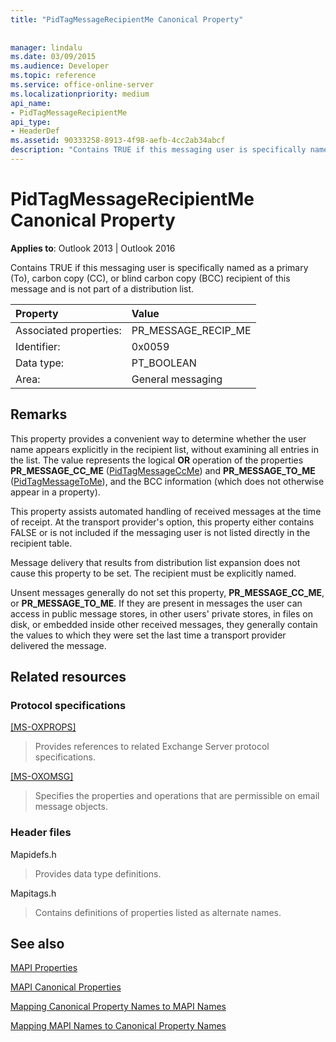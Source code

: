 ```yaml
---
title: "PidTagMessageRecipientMe Canonical Property"
 
 
manager: lindalu
ms.date: 03/09/2015
ms.audience: Developer
ms.topic: reference
ms.service: office-online-server
ms.localizationpriority: medium
api_name:
- PidTagMessageRecipientMe
api_type:
- HeaderDef
ms.assetid: 90333258-8913-4f98-aefb-4cc2ab34abcf
description: "Contains TRUE if this messaging user is specifically named as a primary (To), CC, or BCC recipient of this message and is not part of a distribution list."
---
```


# PidTagMessageRecipientMe Canonical Property

  
  
**Applies to**: Outlook 2013 | Outlook 2016 
  
Contains TRUE if this messaging user is specifically named as a primary (To), carbon copy (CC), or blind carbon copy (BCC) recipient of this message and is not part of a distribution list. 
  
|Property |Value |
|:-----|:-----|
|Associated properties:  <br/> |PR_MESSAGE_RECIP_ME  <br/> |
|Identifier:  <br/> |0x0059  <br/> |
|Data type:  <br/> |PT_BOOLEAN  <br/> |
|Area:  <br/> |General messaging  <br/> |
   
## Remarks

This property provides a convenient way to determine whether the user name appears explicitly in the recipient list, without examining all entries in the list. The value represents the logical **OR** operation of the properties **PR_MESSAGE_CC_ME** ([PidTagMessageCcMe](pidtagmessageccme-canonical-property.md)) and **PR_MESSAGE_TO_ME** ([PidTagMessageToMe](pidtagmessagetome-canonical-property.md)), and the BCC information (which does not otherwise appear in a property). 
  
This property assists automated handling of received messages at the time of receipt. At the transport provider's option, this property either contains FALSE or is not included if the messaging user is not listed directly in the recipient table. 
  
Message delivery that results from distribution list expansion does not cause this property to be set. The recipient must be explicitly named. 
  
Unsent messages generally do not set this property, **PR_MESSAGE_CC_ME**, or **PR_MESSAGE_TO_ME**. If they are present in messages the user can access in public message stores, in other users' private stores, in files on disk, or embedded inside other received messages, they generally contain the values to which they were set the last time a transport provider delivered the message. 
  
## Related resources

### Protocol specifications

[[MS-OXPROPS]](https://msdn.microsoft.com/library/f6ab1613-aefe-447d-a49c-18217230b148%28Office.15%29.aspx)
  
> Provides references to related Exchange Server protocol specifications.
    
[[MS-OXOMSG]](https://msdn.microsoft.com/library/daa9120f-f325-4afb-a738-28f91049ab3c%28Office.15%29.aspx)
  
> Specifies the properties and operations that are permissible on email message objects.
    
### Header files

Mapidefs.h
  
> Provides data type definitions.
    
Mapitags.h
  
> Contains definitions of properties listed as alternate names.
    
## See also



[MAPI Properties](mapi-properties.md)
  
[MAPI Canonical Properties](mapi-canonical-properties.md)
  
[Mapping Canonical Property Names to MAPI Names](mapping-canonical-property-names-to-mapi-names.md)
  
[Mapping MAPI Names to Canonical Property Names](mapping-mapi-names-to-canonical-property-names.md)

